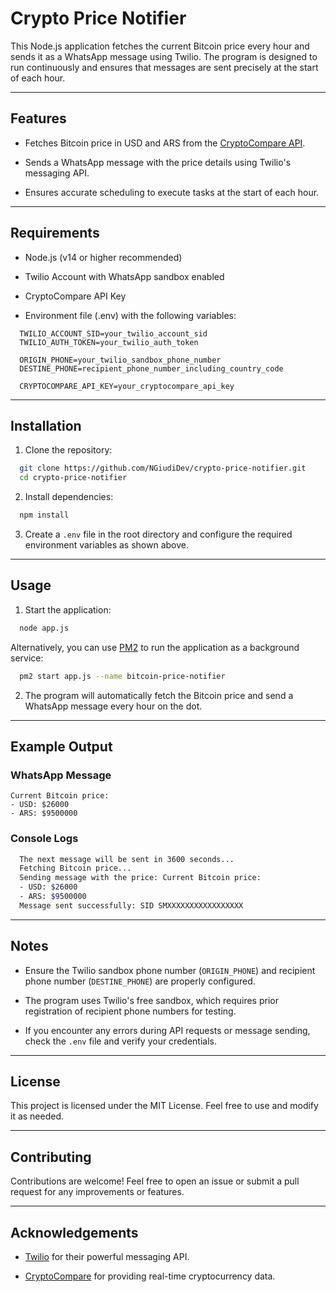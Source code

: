 # Crypto Price Notifier

This Node.js application fetches the current Bitcoin price every hour and sends it as a WhatsApp message using Twilio. The program is designed to run continuously and ensures that messages are sent precisely at the start of each hour.

---

## Features

- Fetches Bitcoin price in USD and ARS from the [CryptoCompare API](https://min-api.cryptocompare.com/).

- Sends a WhatsApp message with the price details using Twilio's messaging API.

- Ensures accurate scheduling to execute tasks at the start of each hour.

---

## Requirements

- Node.js (v14 or higher recommended)

- Twilio Account with WhatsApp sandbox enabled

- CryptoCompare API Key

- Environment file (.env) with the following variables:

```env
  TWILIO_ACCOUNT_SID=your_twilio_account_sid
  TWILIO_AUTH_TOKEN=your_twilio_auth_token

  ORIGIN_PHONE=your_twilio_sandbox_phone_number
  DESTINE_PHONE=recipient_phone_number_including_country_code
  
  CRYPTOCOMPARE_API_KEY=your_cryptocompare_api_key
```

---

## Installation

1. Clone the repository:

```bash
  git clone https://github.com/NGiudiDev/crypto-price-notifier.git
  cd crypto-price-notifier
```

2. Install dependencies:

```bash
  npm install
```

3. Create a `.env` file in the root directory and configure the required environment variables as shown above.

---

## Usage

1. Start the application:

```bash
  node app.js
```

Alternatively, you can use [PM2](https://pm2.keymetrics.io/) to run the application as a background service:

```bash
  pm2 start app.js --name bitcoin-price-notifier
```

2. The program will automatically fetch the Bitcoin price and send a WhatsApp message every hour on the dot.

---

## Example Output

### WhatsApp Message

```
Current Bitcoin price:
- USD: $26000
- ARS: $9500000
```

### Console Logs

```bash
  The next message will be sent in 3600 seconds...
  Fetching Bitcoin price...
  Sending message with the price: Current Bitcoin price:
  - USD: $26000
  - ARS: $9500000
  Message sent successfully: SID SMXXXXXXXXXXXXXXXXX
```

---

## Notes

- Ensure the Twilio sandbox phone number (`ORIGIN_PHONE`) and recipient phone number (`DESTINE_PHONE`) are properly configured.

- The program uses Twilio's free sandbox, which requires prior registration of recipient phone numbers for testing.

- If you encounter any errors during API requests or message sending, check the `.env` file and verify your credentials.

---

## License

This project is licensed under the MIT License. Feel free to use and modify it as needed.

---

## Contributing

Contributions are welcome! Feel free to open an issue or submit a pull request for any improvements or features.

---

## Acknowledgements

- [Twilio](https://www.twilio.com/) for their powerful messaging API.

- [CryptoCompare](https://min-api.cryptocompare.com/) for providing real-time cryptocurrency data.
